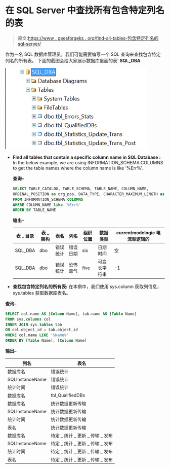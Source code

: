 # 在 SQL Server 中查找所有包含特定列名的表

> 原文:[https://www . geesforgeks . org/find-all-tables-包含特定列名的 sql-server/](https://www.geeksforgeeks.org/find-all-tables-that-contain-a-specific-column-name-in-sql-server/)

作为一名 SQL 数据库管理员，我们可能需要编写一个 SQL 查询来查找包含特定列名的所有表。
下面的截图会给大家展示数据库里面的表' **SQL_DBA**

[![](img/1d3fc7274deeb20456e2c38fff1b681c.png)](https://media.geeksforgeeks.org/wp-content/uploads/20201106162842/finde.PNG) 

*   **Find all tables that contain a specific column name in SQL Database :**
    In the below example, we are using INFORMATION_SCHEMA.COLUMNS to get the table names where the column name is like ‘%Err%’.

    **查询–**

    ```sql
    SELECT TABLE_CATALOG, TABLE_SCHEMA, TABLE_NAME, COLUMN_NAME, 
    ORDINAL_POSITION as org_pos, DATA_TYPE, CHARACTER_MAXIMUM_LENGTH as CML
    FROM INFORMATION_SCHEMA.COLUMNS
    WHERE COLUMN_NAME like '%Err%'
    ORDER BY TABLE_NAME
    ```

    **输出–**

    <center>

    | 表 _ 目录 | 表 _ 架构 | 表名 | 列名 | 组织位置 | 数据类型 | currentmodelogic 电流型逻辑的 |
    | --- | --- | --- | --- | --- | --- | --- |
    | SQL_DBA | dbo | 错误统计 | 错误日期 | six | 日期时间 | 空 |
    | SQL_DBA | dbo | 错误统计 | 恐怖毒气 | five | 可变长字符串 | -1 |

    </center>

*   **查找包含特定列名的所有表:**
    在本例中，我们使用 sys.column 获取列信息，sys.tables 获取数据库表名。

**查询–**

```sql
SELECT col.name AS [Column Name], tab.name AS [Table Name]
FROM sys.columns col
INNER JOIN sys.tables tab
ON col.object_id = tab.object_id
WHERE col.name LIKE '%Name%'
ORDER BY [Table Name], [Column Name]
```

**输出–**

| 列名 | 表名 |
| --- | --- |
| 数据库名 | 错误统计 |
| SQLInstanceName | 错误统计 |
| 统计时间 | 错误统计 |
| 数据库名 | tbl_QualifiedDBs |
| 数据库名 | 统计数据更新传输 |
| SQLInstanceName | 统计数据更新传输 |
| 统计时间 | 统计数据更新传输 |
| 表名 | 统计数据更新传输 |
| 数据库名 | 待定 _ 统计 _ 更新 _ 传输 _ 发布 |
| SQLInstanceName | 待定 _ 统计 _ 更新 _ 传输 _ 发布 |
| 统计时间 | 待定 _ 统计 _ 更新 _ 传输 _ 发布 |
| 表名 | 待定 _ 统计 _ 更新 _ 传输 _ 发布 |